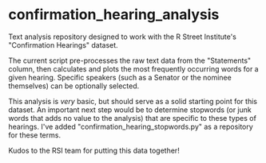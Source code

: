 # confirmation_hearing_analysis
Text analysis repository designed to work with the R Street Institute's "Confirmation Hearings" dataset.

The current script pre-processes the raw text data from the "Statements" column, then calculates and plots the most frequently occurring words for a given hearing. Specific speakers (such as a Senator or the nominee themselves) can be optionally selected.

This analysis is *very* basic, but should serve as a solid starting point for this dataset. An important next step would be to determine stopwords (or junk words that adds no value to the analysis) that are specific to these types of hearings. I've added "confirmation_hearing_stopwords.py" as a repository for these terms. 

Kudos to the RSI team for putting this data together!
